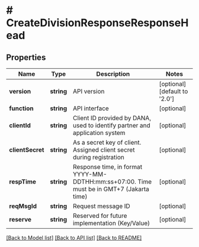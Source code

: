 # # CreateDivisionResponseResponseHead

## Properties

Name | Type | Description | Notes
------------ | ------------- | ------------- | -------------
**version** | **string** | API version | [optional] [default to '2.0']
**function** | **string** | API interface | [optional]
**clientId** | **string** | Client ID provided by DANA, used to identify partner and application system | [optional]
**clientSecret** | **string** | As a secret key of client. Assigned client secret during registration | [optional]
**respTime** | **string** | Response time, in format YYYY-MM-DDTHH:mm:ss+07:00. Time must be in GMT+7 (Jakarta time) | [optional]
**reqMsgId** | **string** | Request message ID | [optional]
**reserve** | **string** | Reserved for future implementation (Key/Value) | [optional]

[[Back to Model list]](../../README.md#models) [[Back to API list]](../../README.md#endpoints) [[Back to README]](../../README.md)
